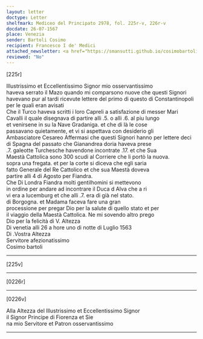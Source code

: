 ```yaml
---
layout: letter
doctype: Letter
shelfmark: Mediceo del Principato 2978, fol. 225r-v, 226r-v
docdate: 26-07-1567
place: Venezia
sender: Bartoli Cosimo
recipient: Francesco I de' Medici
attached_newsletter: <a href="https://smansutti.github.io/cosimobartoli/texts/2978_096/">2978_096</a>
reviewed: "No"
---
```


[225r]  
  
  
Illustrissimo et Eccellentissimo Signor mio osservantissimo  
haveva serrato il Mazo quando mi comparsono nuove che questi Signori  
havevano pur al tardi ricevute lettere del primo di questo di Constantinopoli  
per le quali eran avisati  
Che il Turco haveva scritti i loro Capreli a satisfazione di messer Mari  
Cavalli il quale disegnava di partire alli .5. o alli .6. al piu lungo  
et venirsene in su la Nave Gradaniga. et che di là le cose  
passavano quietamente, et vi si aspettava con desiderio gli  
Ambasciatore Cesareo Affermasi che questi Signori hanno per lettere deci  
di Spagna del passato che Gianandrea doria haveva prese  
.7. galeotte Turchesche havendone incontrate .17. et che Sua  
Maestà Cattolica sono 300 scudi al Corriere che li portò la nuova.  
sopra una fregata. et per la corte si diceva che egli saria  
fatto Generale del Re Cattolico et che sua Maestà doveva  
partire alli 4 di Agosto per Fiandra.  
Che Di Londra Fiandra molti gentilhomini si mettevono  
in ordine per andare ad incontrare il Duca d Alva che a ri  
vi era a lucemburg et che alli .7. era di già nel stato.  
di Borgogna. et Madama faceva fare una gran  
processione per pregar Dio per la salute di quello stato et per  
il viaggio della Maestà Cattolica. Ne mi sovendo altro prego  
Dio per la felicità di V. Altezza  
Di venetia alli 26 a hore uno di notte di Luglio 1563  
Di .Vostra Altezza  
Servitore afezionatissimo  
Cosimo bartoli  
  
---  

[225v]  
  
  
  
---  

[0226r]  
  
  
  
---  

[0226v]  
  
  
Alla Altezza del Illustrissimo et Eccellentissimo Signor  
il Signor Principe di Fiorenza et Sie  
na mio Servitore et Patron osservantissimo  
  
---  

